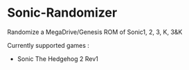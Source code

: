 # Sonic-Randomizer
Randomize a MegaDrive/Genesis ROM of Sonic1, 2, 3, K, 3&amp;K


Currently supported games :
- Sonic The Hedgehog 2 Rev1
